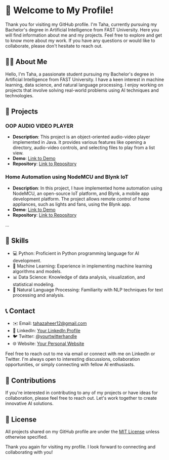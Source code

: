 # 👋 Welcome to My Profile!

Thank you for visiting my GitHub profile. I'm Taha, currently pursuing my Bachelor's degree in Artificial Intelligence from FAST University. Here you will find information about me and my projects. Feel free to explore and get to know more about my work. If you have any questions or would like to collaborate, please don't hesitate to reach out. 

## 🧑‍💻 About Me

Hello, I'm Taha, a passionate student pursuing my Bachelor's degree in Artificial Intelligence from FAST University. I have a keen interest in machine learning, data science, and natural language processing. I enjoy working on projects that involve solving real-world problems using AI techniques and technologies.

## 🚀 Projects

### OOP AUDIO VIDEO PLAYER

- **Description**: This project is an object-oriented audio-video player implemented in Java. It provides various features like opening a directory, audio-video controls, and selecting files to play from a list view.
- **Demo**: [Link to Demo](https://example.com)
- **Repository**: [Link to Repository](https://github.com/MuhammadTahaMustafa-06/AUDIO-VIDEO-PLAYER-OOP-PROJECT.git)

### Home Automation using NodeMCU and Blynk IoT

- **Description**: In this project, I have implemented home automation using NodeMCU, an open-source IoT platform, and Blynk, a mobile app development platform. The project allows remote control of home appliances, such as lights and fans, using the Blynk app.
- **Demo**: [Link to Demo](https://example.com)
- **Repository**: [Link to Repository](https://github.com/MuhammadTahaMustafa-06/HOME-AUTOMATION-NODE-MCU.git)

...

## 🔧 Skills

- 💻 Python: Proficient in Python programming language for AI development.
- 🧠 Machine Learning: Experience in implementing machine learning algorithms and models.
- 📊 Data Science: Knowledge of data analysis, visualization, and statistical modeling.
- 🤖 Natural Language Processing: Familiarity with NLP techniques for text processing and analysis.

## 📞 Contact

- ✉️ Email: tahazaheer12@gmail.com
- 💼 LinkedIn: [Your LinkedIn Profile](https://www.linkedin.com/in/muahmmad-taha-mustafa-83aa4092/)
- 🐦 Twitter: [@yourtwitterhandle](https://twitter.com/yourtwitterhandle)
- 🌐 Website: [Your Personal Website](https://www.yourwebsite.com)

Feel free to reach out to me via email or connect with me on LinkedIn or Twitter. I'm always open to interesting discussions, collaboration opportunities, or simply connecting with fellow AI enthusiasts.

## 🤝 Contributions

If you're interested in contributing to any of my projects or have ideas for collaboration, please feel free to reach out. Let's work together to create innovative AI solutions.

## 📄 License

All projects shared on my GitHub profile are under the [MIT License](LICENSE) unless otherwise specified.

Thank you again for visiting my profile. I look forward to connecting and collaborating with you!
